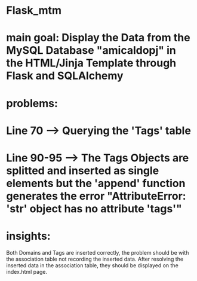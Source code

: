 # Flask_mtm
# main goal: Display the Data from the MySQL Database "amicaldopj" in the HTML/Jinja Template through Flask and SQLAlchemy
# problems:
#  Line 70 --> Querying the 'Tags' table 
#  Line 90-95 --> The Tags Objects are splitted and inserted as single elements but the 'append' function generates the error "AttributeError: 'str' object has no attribute 'tags'"
# insights:
  Both Domains and Tags are inserted correctly, the problem should be with the association table not recording the inserted data.
  After resolving the inserted data in the association table, they should be displayed on the index.html page.
